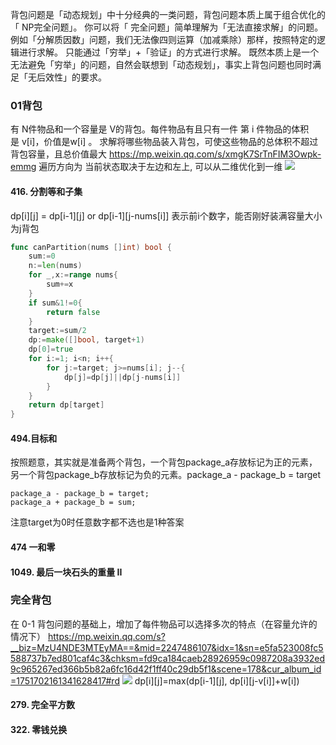 背包问题是「动态规划」中十分经典的一类问题，背包问题本质上属于组合优化的「 NP完全问题」。
你可以将「 完全问题」简单理解为「无法直接求解」的问题。
例如「分解质因数」问题，我们无法像四则运算（加减乘除）那样，按照特定的逻辑进行求解。
只能通过「穷举」+「验证」的方式进行求解。
既然本质上是一个无法避免「穷举」的问题，自然会联想到「动态规划」，事实上背包问题也同时满足「无后效性」的要求。
### 01背包
有 N件物品和一个容量是 V的背包。每件物品有且只有一件
第 i 件物品的体积是 v\[i]，价值是w\[i] 。
求解将哪些物品装入背包，可使这些物品的总体积不超过背包容量，且总价值最大
https://mp.weixin.qq.com/s/xmgK7SrTnFIM3Owpk-emmg
遍历方向为
当前状态取决于左边和左上, 可以从二维优化到一维
![](Pasted%20image%2020240212133121.png)
#### 416. 分割等和子集
dp\[i]\[j] = dp\[i-1]\[j] or dp\[i-1]\[j-nums\[i]]
表示前i个数字，能否刚好装满容量大小为j背包
```go
func canPartition(nums []int) bool {
    sum:=0
    n:=len(nums)
    for _,x:=range nums{
        sum+=x
    }
    if sum&1!=0{
        return false
    }
    target:=sum/2
    dp:=make([]bool, target+1)
    dp[0]=true
    for i:=1; i<n; i++{
        for j:=target; j>=nums[i]; j--{
            dp[j]=dp[j]||dp[j-nums[i]]
        }
    }
    return dp[target]
}
```
#### 494.目标和
按照题意，其实就是准备两个背包，一个背包package_a存放标记为正的元素，另一个背包package_b存放标记为负的元素。package_a - package_b = target
```
package_a - package_b = target;
package_a + package_b = sum;
```
注意target为0时任意数字都不选也是1种答案
#### 474 一和零
#### 1049. 最后一块石头的重量 II

### 完全背包
在 0-1 背包问题的基础上，增加了每件物品可以选择多次的特点（在容量允许的情况下）
https://mp.weixin.qq.com/s?__biz=MzU4NDE3MTEyMA==&mid=2247486107&idx=1&sn=e5fa523008fc5588737b7ed801caf4c3&chksm=fd9ca184caeb28926959c0987208a3932ed9c965267ed366b5b82a6fc16d42f1ff40c29db5f1&scene=178&cur_album_id=1751702161341628417#rd
![](Pasted%20image%2020240212205720.png)
dp\[i]\[j]=max(dp\[i-1]\[j], dp\[i]\[j-v\[i]]+w\[i])
#### 279. 完全平方数
#### 322. 零钱兑换
